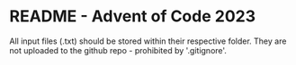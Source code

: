 # README - Advent of Code 2023

All input files (.txt) should be stored within their respective folder. They are not uploaded to the github repo - prohibited by '.gitignore'.
